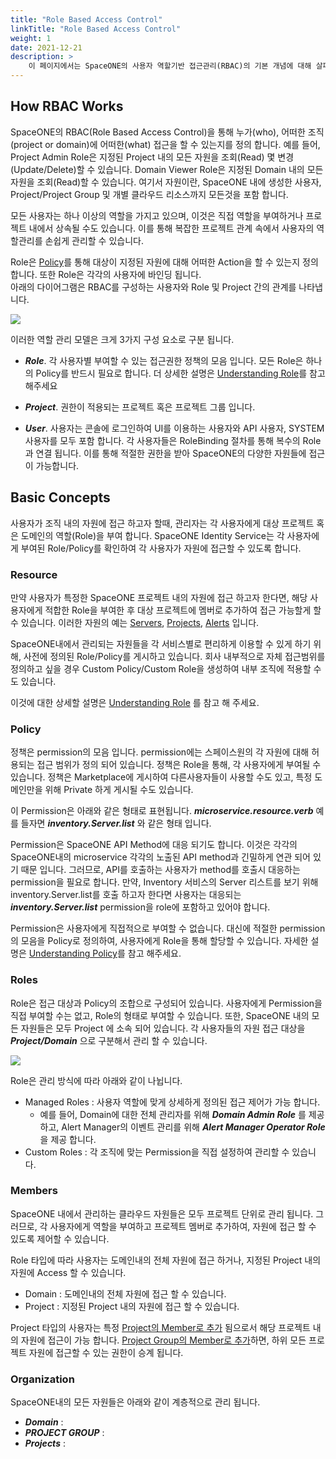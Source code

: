 ```yaml
---
title: "Role Based Access Control"
linkTitle: "Role Based Access Control"
weight: 1
date: 2021-12-21
description: >
    이 페이지에서는 SpaceONE의 사용자 역할기반 접근관리(RBAC)의 기본 개념에 대해 살펴봅니다.
---
```


## How RBAC Works

SpaceONE의 RBAC(Role Based Access Control)을 통해 누가(who), 어떠한 조직(project or domain)에 어떠한(what) 접근을 할 수 있는지를 정의 합니다.
예를 들어, Project Admin Role은 지정된 Project 내의 모든 자원을 조회(Read) 몇 변경(Update/Delete)할 수 있습니다. Domain Viewer Role은 지정된 Domain 내의 모든 자원을 조회(Read)할 수 있습니다.
여기서 자원이란, SpaceONE 내에 생성한 사용자, Project/Project Group 및 개별 클라우드 리소스까지 모든것을 포함 합니다.

모든 사용자는 하나 이상의 역할을 가지고 있으며, 이것은 직접 역할을 부여하거나 프로젝트 내에서 상속될 수도 있습니다.
이를 통해 복잡한 프로젝트 관계 속에서 사용자의 역할관리를 손쉽게 관리할 수 있습니다.

Role은 [Policy](/ko/docs/concepts/rbac/#policy)를 통해 대상이 지정된 자원에 대해 어떠한 Action을 할 수 있는지 정의 합니다.
또한 Role은 각각의 사용자에 바인딩 됩니다.  
아래의 다이어그램은 RBAC를 구성하는 사용자와 Role 및 Project 간의 관계를 나타냅니다.

![](/ko/docs/concepts/rbac/rbac_img/rbac_concept_img01.png)

이러한 역할 관리 모델은 크게 3가지 구성 요소로 구분 됩니다.

- _**Role**_. 각 사용자별 부여할 수 있는 접근권한 정책의 모음 입니다. 모든 Role은 하나의 Policy를 반드시 필요로 합니다.
  더 상세한 설명은 [Understanding Role](/ko/docs/concepts/rbac/understanding-role/)를 참고해주세요

- _**Project**_. 권한이 적용되는 프로젝트 혹은 프로젝트 그룹 입니다.  

- _**User**_. 사용자는 콘솔에 로그인하여 UI를 이용하는 사용자와 API 사용자, SYSTEM 사용자를 모두 포함 합니다.
  각 사용자들은 RoleBinding 절차를 통해 복수의 Role과 연결 됩니다. 이를 통해 적절한 권한을 받아 SpaceONE의 다양한 자원들에 접근이 가능합니다.



## Basic Concepts

사용자가 조직 내의 자원에 접근 하고자 할때, 관리자는 각 사용자에게 대상 프로젝트 혹은 도메인의 역할(Role)을 부여 합니다.
SpaceONE Identity Service는 각 사용자에게 부여된 Role/Policy를 확인하여 각 사용자가 자원에 접근할 수 있도록 합니다.

### Resource

만약 사용자가 특정한 SpaceONE 프로젝트 내의 자원에 접근 하고자 한다면, 해당 사용자에게 적합한 Role을 부여한 후 대상 프로젝트에 멤버로 추가하여 접근 가능할게 할 수 있습니다.
이러한 자원의 예는 [Servers](/ko/docs/guides/user_guide/invetory/server/), [Projects](/ko/docs/guides/user_guide/project/project_management.md), [Alerts](/docs/guides/user_guide/monitoring/alert_manager/alert/) 입니다.

SpaceONE내에서 관리되는 자원들을 각 서비스별로 편리하게 이용할 수 있게 하기 위해, 사전에 정의된 Role/Policy를 게시하고 있습니다.
회사 내부적으로 자체 접근범위를 정의하고 싶을 경우 Custom Policy/Custom Role을 생성하여 내부 조직에 적용할 수도 있습니다.

이것에 대한 상세할 설명은 [Understanding Role](/ko/docs/concepts/rbac/understanding-role/) 를 참고 해 주세요.


### Policy

정책은 permission의 모음 입니다. permission에는 스페이스원의 각 자원에 대해 허용되는 접근 범위가 정의 되어 있습니다.
정책은 Role을 통해, 각 사용자에게 부여될 수 있습니다. 정책은 Marketplace에 게시하여 다른사용자들이 사용할 수도 있고, 특정 도메인만을 위해 Private 하게 게시될 수도 있습니다.

이 Permission은 아래와 같은 형태로 표현됩니다. _**microservice.resource.verb**_ 
예를 들자면 _**inventory.Server.list**_ 와 같은 형태 입니다.

Permission은 SpaceONE API Method에 대응 되기도 합니다. 이것은 각각의 SpaceONE내의 microservice 각각의 노출된 API method과 긴밀하게 연관 되어 있기 때문 입니다.
그러므로, API를 호출하는 사용자가 method를 호출시 대응하는 permission을 필요로 합니다. 만약, Inventory 서비스의 Server 리스트를 보기 위해 inventory.Server.list를 호출 하고자 한다면
사용자는 대응되는 _**inventory.Server.list**_ permission을 role에 포함하고 있어야 합니다.

Permission은 사용자에게 직접적으로 부여할 수 없습니다. 대신에 적절한 permission의 모음을 Policy로 정의하여, 사용자에게 Role을 통해 할당할 수 있습니다.
자세한 설명은 [Understanding Policy](/ko/docs/concepts/rbac/understanding-policy/)를 참고 해주세요. 

### Roles

Role은 접근 대상과 Policy의 조합으로 구성되어 있습니다. 사용자에게 Permission을 직접 부여할 수는 없고, Role의 형태로 부여할 수 있습니다.
또한, SpaceONE 내의 모든 자원들은 모두 Project 에 소속 되어 있습니다. 각 사용자들의 자원 접근 대상을 _**Project/Domain**_ 으로 구분해서 관리 할 수 있습니다.

![](/ko/docs/concepts/rbac/rbac_img/rbac_concept_img02.png)

Role은 관리 방식에 따라 아래와 같이 나뉩니다.

- Managed Roles : 사용자 역할에 맞게 상세하게 정의된 접근 제어가 가능 합니다. 
  - 예를 들어, Domain에 대한 전체 관리자를 위해 _**Domain Admin Role**_ 를 제공하고, Alert Manager의 이벤트 관리를 위해 _**Alert Manager Operator Role**_ 을 제공 합니다.
- Custom Roles : 각 조직에 맞는 Permission을 직접 설정하여 관리할 수 있습니다.

### Members

SpaceONE 내에서 관리하는 클라우드 자원들은 모두 프로젝트 단위로 관리 됩니다. 
그러므로, 각 사용자에게 역할을 부여하고 프로젝트 멤버로 추가하여, 자원에 접근 할 수 있도록 제어할 수 있습니다.

Role 타입에 따라 사용자는 도메인내의 전체 자원에 접근 하거나, 지정된 Project 내의 자원에 Access 할 수 있습니다.

- Domain : 도메인내의 전체 자원에 접근 할 수 있습니다.
- Project : 지정된 Project 내의 자원에 접근 할 수 있습니다.

Project 타입의 사용자는 특정 [Project의 Member로 추가](/ko/docs/guides/user_guide/project/project_management/) 됨으로서 해당 프로젝트 내의 자원에 접근이 가능 합니다.
[Project Group의 Member로 추가](/ko/docs/guides/user_guide/project/project_group_management/)하면, 하위 모든 프로젝트 자원에 접근할 수 있는 권한이 승계 됩니다.

### Organization

SpaceONE내의 모든 자원들은 아래와 같이 계층적으로 관리 됩니다.
- _**Domain**_ : 
- _**PROJECT GROUP**_ : 
- _**Projects**_ : 





